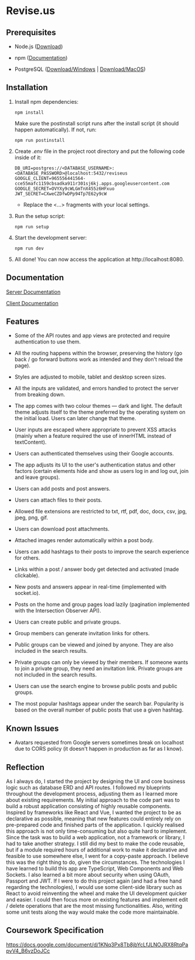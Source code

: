 # Revise.us

## Prerequisites

-   Node.js ([Download](https://nodejs.org/en/))

-   npm ([Documentation](https://www.npmjs.com/get-npm))

-   PostgreSQL ([Download/Windows](https://www.postgresql.org/download/) | [Download/MacOS](https://postgresapp.com/))

## Installation

1. Install npm dependencies:

    `npm install`

    Make sure the postinstall script runs after the install script (it should happen
    automatically). If not, run:

    `npm run postinstall`

2. Create _.env_ file in the project root directory and put the following
   code inside of it:

    ```
    DB_URI=postgres://<DATABASE_USERNAME>:<DATABASE_PASSWORD>@localhost:5432/reviseus
    GOOGLE_CLIENT=965556441564-cce55mafc1159cbsadka911r301sj6kj.apps.googleusercontent.com
    GOOGLE_SECRET=OVYXy9cWLGmTnX455z6HFxuo
    JWT_SECRET=CXweCZDfwDPp94Tp7E62y9cW
    ```

    - Replace the <...> fragments with your local settings.

3. Run the setup script:

    `npm run setup`

4. Start the development server:

    `npm run dev`

5. All done! You can now access the application at http://localhost:8080.

## Documentation

[Server Documentation](https://fictional-chainsaw-8092472b.pages.github.io/docs/TypeDoc/)

[Client Documentation](https://fictional-chainsaw-8092472b.pages.github.io/client/docs/TypeDoc/)

## Features

-   Some of the API routes and app views are protected and require authentication
    to use them.

-   All the routing happens within the browser, preserving the history (go back /
    go forward buttons work as intended and they don't reload the page).

-   Styles are adjusted to mobile, tablet and desktop screen sizes.

-   All the inputs are validated, and errors handled to protect the server from
    breaking down.

-   The app comes with two colour themes — dark and light. The default theme
    adjusts itself to the theme preferred by the operating system on the initial
    load. Users can later change that theme.

-   User inputs are escaped where appropriate to prevent XSS attacks (mainly when
    a feature required the use of innerHTML instead of textContent).

-   Users can authenticated themselves using their Google accounts.

-   The app adjusts its UI to the user's authentication status and other factors
    (certain elements hide and show as users log in and log out, join and leave
    groups).

-   Users can add posts and post answers.

-   Users can attach files to their posts.

-   Allowed file extensions are restricted to txt, rtf, pdf, doc, docx, csv, jpg,
    jpeg, png, gif.

-   Users can download post attachments.

-   Attached images render automatically within a post body.

-   Users can add hashtags to their posts to improve the search experience for
    others.

-   Links within a post / answer body get detected and activated
    (made clickable).

-   New posts and answers appear in real-time (implemented with socket.io).

-   Posts on the home and group pages load lazily (pagination implemented with the
    Intersection Observer API).

-   Users can create public and private groups.

-   Group members can generate invitation links for others.

-   Public groups can be viewed and joined by anyone. They are also included in
    the search results.

-   Private groups can only be viewed by their members. If someone wants to join a
    private group, they need an invitation link. Private groups are not included
    in the search results.

-   Users can use the search engine to browse public posts and public groups.

-   The most popular hashtags appear under the search bar. Popularity is based
    on the overall number of public posts that use a given hashtag.

## Known Issues

-   Avatars requested from Google servers sometimes break on localhost due to CORS policy (it doesn't happen in production as far as I know).

## Reflection

As I always do, I started the project by designing the UI and core business
logic such as database ERD and API routes. I followed my blueprints throughout
the development process, adjusting them as I learned more about existing
requirements. My initial approach to the code part was to build a robust
application consisting of highly reusable components. Inspired by frameworks
like React and Vue, I wanted the project to be as declarative as possible,
meaning that new features could entirely rely on pre-prepared code and finished
parts of the application. I quickly realised this approach is not only
time-consuming but also quite hard to implement. Since the task was to build a
web application, not a framework or library, I had to take another strategy. I
still did my best to make the code reusable, but if a module required hours of
additional work to make it declarative and feasible to use somewhere else, I
went for a copy-paste approach. I believe this was the right thing to do, given
the circumstances. The technologies I have learned to build this app are
TypeScript, Web Components and Web Sockets. I also learned a bit more about
security when using OAuth, Passport and JWT. If I were to do this project again
(and had a free hand regarding the technologies), I would use some client-side
library such as React to avoid reinventing the wheel and make the UI development
quicker and easier. I could then focus more on existing features and implement
edit / delete operations that are the most missing functionalities. Also,
writing some unit tests along the way would make the code more maintainable.

## Coursework Specification

https://docs.google.com/document/d/1KNq3Px8Tb8jbYcLfJLNOJRX8RtqPapvV4_B6vzDoJCc
